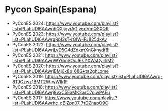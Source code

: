 # Pycon Spain(Espana)

- PyConES 2024: https://www.youtube.com/playlist?list=PLahUDl6AAwrihQXijgyrAGjvedVmQSXQK
- PyConES 2023: https://www.youtube.com/playlist?list=PLahUDl6AAwrgRpI3sT-rGlW-PJ825dkAv
- PyConES 2022: https://www.youtube.com/playlist?list=PLahUDl6AAwrjLvD5G4dZdkmXnGknydf8i
- PyConES 2021: https://www.youtube.com/playlist?list=PLahUDl6AAwriWY6mSOuJ6kYXWsCyilhM2
- PyConES 2020: https://www.youtube.com/playlist?list=PLahUDl6AAwrjBMj6x8b_68Gkta2ghLxme
- PyConES 2019: https://www.youtube.com/playlist?list=PLahUDl6AAwrg-8TJGzwz1BMT2W-wWIk1F
- PyConES 2018: https://www.youtube.com/playlist?list=PLahUDl6AAwrj8vxC5EaMK2arC7piwPAEu
- PyConES 2017: https://www.youtube.com/playlist?list=PLahUDl6AAwrhc_qBiZpn07_7tDZnapO9C
